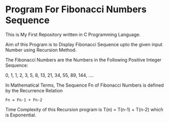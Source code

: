 # Program For Fibonacci Numbers Sequence

This is My First Repository written in C Programming Language.

Aim of this Program is to Display Fibonacci Sequence upto the given input Number using Recursion Method.

The Fibonacci Numbers are the Numbers in the Following Positive Integer Sequence:

0, 1, 1, 2, 3, 5, 8, 13, 21, 34, 55, 89, 144, ....

In Mathematical Terms, The Sequence Fn of Fibonacci Numbers is defined by the Recurrence Relation

    Fn = Fn-1 + Fn-2
    
Time Complexity of this Recursion program is T(n) = T(n-1) + T(n-2) which is Exponential.
